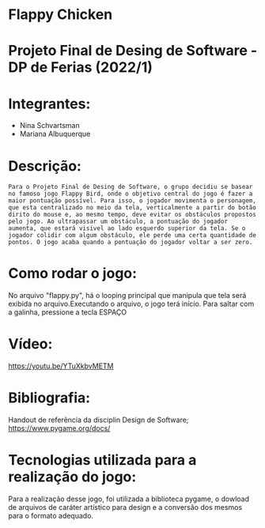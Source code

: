 # Flappy Chicken 

# Projeto Final de Desing de Software - DP de Ferias (2022/1)

# Integrantes: 
- Nina Schvartsman
- Mariana Albuquerque

# Descrição:
    Para o Projeto Final de Desing de Software, o grupo decidiu se basear no famoso jogo Flappy Bird, onde o objetivo central do jogo é fazer a maior pontuação possível. Para isso, o jogador movimenta o personagem, que esta centralizado no meio da tela, verticalmente a partir do botão dirito do mouse e, ao mesmo tempo, deve evitar os obstáculos propostos pelo jogo. Ao ultrapassar um obstáculo, a pontuação do jogador aumenta, que estará visivel ao lado esquerdo superior da tela. Se o jogador colidir com algum obstáculo, ele perde uma certa quantidade de pontos. O jogo acaba quando a pontuação do jogador voltar a ser zero.

# Como rodar o jogo:
No arquivo "flappy.py", há o looping principal que manipula que tela será exibida no arquivo.Executando o arquivo, o jogo terá início. Para saltar com a galinha, pressione a tecla ESPAÇO

# Vídeo:
https://youtu.be/YTuXkbvMETM

# Bibliografia:
Handout de referência da disciplin Design de Software;
https://www.pygame.org/docs/


# Tecnologias utilizada para a realização do jogo:
Para a realização desse jogo, foi utilizada a biblioteca pygame, o dowload de arquivos de caráter artístico para design e a conversão dos mesmos para o formato adequado.
